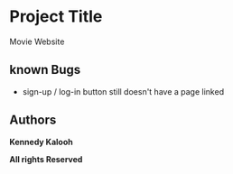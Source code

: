 # Project Title

Movie Website

## known Bugs

-   sign-up / log-in button still doesn't have a page linked


## Authors

**Kennedy Kalooh**

**All rights Reserved**
